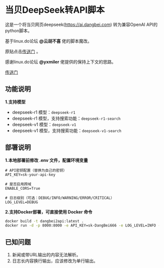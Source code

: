 # 当贝DeepSeek转API脚本

这是一个将当贝网页deepseek(https://ai.dangbei.com) 转为兼容OpenAI API的python脚本。

基于linux.do论坛 **@云胡不喜** 佬的脚本魔改。

原贴点击[传送门](https://linux.do/t/topic/444507) 。

感谢linux.do论坛 **@yxmiler** 佬提供的保持上下文的思路。

[传送门](https://linux.do/t/topic/457926/15?u=jiongjiong_jojo)

## 功能说明

**1.支持模型**

- deepseek-r1 模型：`deepseek-r1`
- deepseek-r1 模型，支持搜索功能：`deepseek-r1-search`
- deepseek-v1 模型：`deepseek-v1`
- deepseek-v1 模型，支持搜索功能：`deepseek-v1-search`

## 部署说明

**1.本地部署前修改 .env 文件，配置环境变量**

```plaintext
# API密钥配置（替换为自己的密钥）
API_KEY=sk-your-api-key

# 是否启用跨域
ENABLE_CORS=True

# 日志级别（可选：DEBUG/INFO/WARNING/ERROR/CRITICAL）
LOG_LEVEL=DEBUG
```

**2.支持Docker部署，可直接使用 Docker 命令**

```bash
docker build -t dangbei2api:latest .
docker run -d -p 8000:8000 -e API_KEY=sk-DangBei666 -e LOG_LEVEL=INFO --name dangbei2api dangbei2api:latest
```

## 已知问题
1. 新闻或带URL输出的内容无法解析。
2. 日志长内容换行输出，应该修改为单行输出。